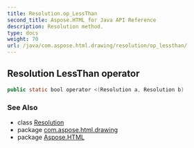 ```yaml
---
title: Resolution.op_LessThan
second_title: Aspose.HTML for Java API Reference
description: Resolution method. 
type: docs
weight: 70
url: /java/com.aspose.html.drawing/resolution/op_lessthan/
---
```

## Resolution LessThan operator

```java
public static bool operator <(Resolution a, Resolution b)
```

### See Also

* class [Resolution](../)
* package [com.aspose.html.drawing](../../resolution/)
* package [Aspose.HTML](../../../)
